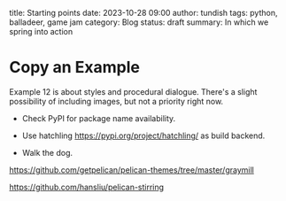 title: Starting points
date: 2023-10-28 09:00
author: tundish
tags: python, balladeer, game jam
category: Blog
status: draft
summary: In which we spring into action

Copy an Example
===============

Example 12 is about styles and procedural dialogue.
There's a slight possibility of including images, but not a priority right now.


* Check PyPI for package name availability.
* Use hatchling  https://pypi.org/project/hatchling/ as build backend.

* Walk the dog.

https://github.com/getpelican/pelican-themes/tree/master/graymill

https://github.com/hansliu/pelican-stirring

